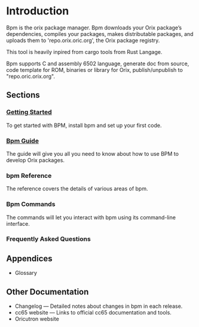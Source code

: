 # Introduction

Bpm is the orix package manager. Bpm downloads your Orix package’s dependencies, compiles your packages, makes distributable packages, and uploads them to 'repo.orix.oric.org', the Orix package registry.

This tool is heavily inpired from cargo tools from Rust Langage.

Bpm supports C and assembly 6502 language, generate doc from source, code template for ROM, binaries or library for Orix, publish/unpublish to "repo.oric.orix.org".

## Sections

### [Getting Started](getting_started.md)

To get started with BPM, install bpm and set up your first code.

### [Bpm Guide](commands/bpm.md)

The guide will give you all you need to know about how to use BPM to develop Orix packages.

### bpm Reference

The reference covers the details of various areas of bpm.

### Bpm Commands

The commands will let you interact with bpm using its command-line interface.

### Frequently Asked Questions

## Appendices

- Glossary

## Other Documentation

- Changelog — Detailed notes about changes in bpm in each release.
- cc65 website — Links to official cc65 documentation and tools.
- Oricutron website

